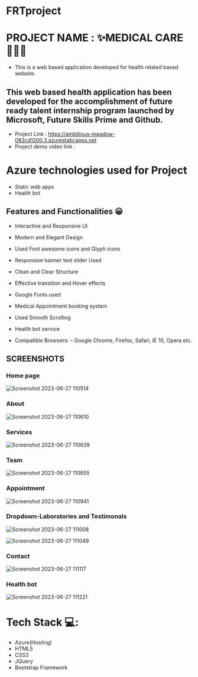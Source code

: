 # FRTproject
# PROJECT NAME : ✨MEDICAL CARE 🧑🏻‍⚕️
* This is a web based application developed for health related based website.

## This web based health application has been developed for the accomplishment of future ready talent internship program launched by Microsoft, Future Skills Prime and Github.

* Project Link : https://ambitious-meadow-083cd1200.3.azurestaticapps.net
* Project demo video link :

# Azure technologies used for Project
* Static web apps 
* Health bot 

## Features and Functionalities 😀
* Interactive and Responsive UI
* Modern and Elegant Design
* Used Font awesome icons and Glyph icons
* Responsive banner text slider Used
* Clean and Clear Structure
* Effective transition and Hover effects
* Google Fonts used
* Medical Appointment booking system
* Used Smooth Scrolling
* Health bot service

* Compatible Browsers: – Google Chrome, Firefox, Safari, IE 10, Opera etc.

## SCREENSHOTS
### Home page




![Screenshot 2023-06-27 110514](https://github.com/Saivanitha14/FRTproject/assets/123561835/9ebf5271-a6dd-4fdc-95b2-2884cb5d675a)



### About




![Screenshot 2023-06-27 110610](https://github.com/Saivanitha14/FRTproject/assets/123561835/d826e6de-91a8-4831-a664-b98b78d1e753)



### Services




![Screenshot 2023-06-27 110639](https://github.com/Saivanitha14/FRTproject/assets/123561835/0b6a8abd-53f4-48d1-b0ac-de59babace02)



### Team




![Screenshot 2023-06-27 110655](https://github.com/Saivanitha14/FRTproject/assets/123561835/0a2f94c3-b835-460a-be5b-047e0a55900f)


### Appointment




![Screenshot 2023-06-27 110941](https://github.com/Saivanitha14/FRTproject/assets/123561835/a6b69154-ed40-4fea-8ab9-6ded36a9c9e5)



### Dropdown-Laboratories and Testimonals




![Screenshot 2023-06-27 111008](https://github.com/Saivanitha14/FRTproject/assets/123561835/7545d534-4042-4619-a307-8fdcb0becd81)




![Screenshot 2023-06-27 111049](https://github.com/Saivanitha14/FRTproject/assets/123561835/35cb99b2-12ed-457e-a03d-32e567c90b4e)



### Contact




![Screenshot 2023-06-27 111117](https://github.com/Saivanitha14/FRTproject/assets/123561835/f47d97d9-7b96-4397-9bd3-ec8b92927476)


### Health bot




![Screenshot 2023-06-27 111221](https://github.com/Saivanitha14/FRTproject/assets/123561835/33ec73c9-0440-4dd3-a7b2-c646d18f0bb9)



# Tech Stack 💻:
* Azure(Hosting)
* HTML5
* CSS3
* JQuery
* Bootstrap Framework








